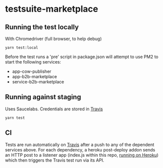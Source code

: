 # testsuite-marketplace

## Running the test locally

With Chromedriver (full browser, to help debug)

```
yarn test:local
```

Before the test runs a 'pre' script in package.json will attempt to use PM2 to start the following services: 
- app-cow-publisher
- app-b2b-marketplace
- service-b2b-marketplace

## Running against staging

Uses Saucelabs. Credentials are stored in [Travis](https://travis-ci.org/yewtu/testsuite-marketplace/settings)

```
yarn test
```

## CI

Tests are run automatically on [Travis](https://travis-ci.org/yewtu/testsuite-marketplace) after a push to any of the dependent services above. For each dependency, a heroku post-deploy addon sends an HTTP post to a listener app (index.js within this repo, [running on Heroku](https://dashboard.heroku.com/apps/testsuite-marketplace-staging)) which then triggers the Travis test run via its API.